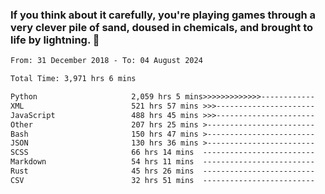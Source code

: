 ### If you think about it carefully, you're playing games through a very clever pile of sand, doused in chemicals, and brought to life by lightning.  👋


<!--START_SECTION:waka-->

```txt
From: 31 December 2018 - To: 04 August 2024

Total Time: 3,971 hrs 6 mins

Python                     2,059 hrs 5 mins>>>>>>>>>>>>>------------   51.86 %
XML                        521 hrs 57 mins >>>----------------------   13.15 %
JavaScript                 488 hrs 45 mins >>>----------------------   12.31 %
Other                      207 hrs 25 mins >------------------------   05.22 %
Bash                       150 hrs 47 mins >------------------------   03.80 %
JSON                       130 hrs 36 mins >------------------------   03.29 %
SCSS                       66 hrs 14 mins  -------------------------   01.67 %
Markdown                   54 hrs 11 mins  -------------------------   01.36 %
Rust                       45 hrs 26 mins  -------------------------   01.14 %
CSV                        32 hrs 51 mins  -------------------------   00.83 %
```

<!--END_SECTION:waka-->

